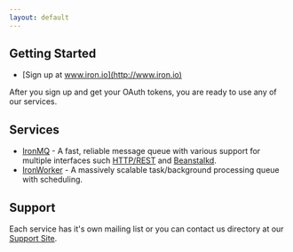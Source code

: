 ```yaml
---
layout: default
---
```


## Getting Started

* [Sign up at www.iron.io](http://www.iron.io)

After you sign up and get your OAuth tokens, you are ready to use any of our services.

## Services

* [IronMQ](/mq) - A fast, reliable message queue with various support for multiple interfaces such [HTTP/REST](/mq/api) and [Beanstalkd](/mq/beanstalkd).
* [IronWorker](/worker) - A massively scalable task/background processing queue with scheduling.

## Support

Each service has it's own mailing list or you can contact us directory at our [Support Site](http://iron.assistly.com).
